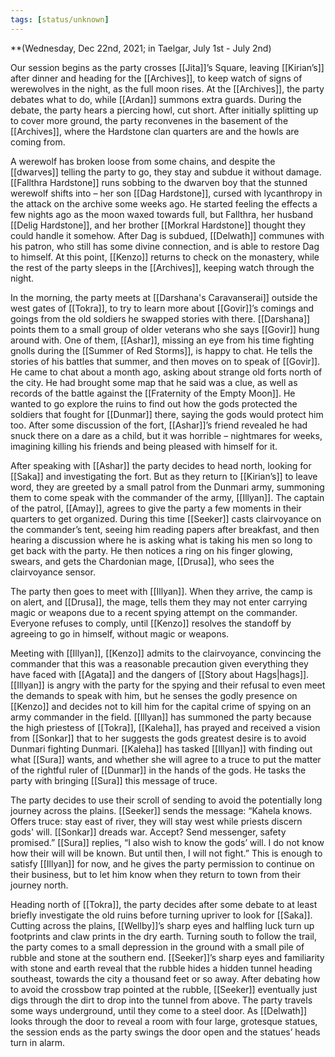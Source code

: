 ```yaml
---
tags: [status/unknown]
---
```


**(Wednesday, Dec 22nd, 2021; in Taelgar, July 1st - July 2nd)

Our session begins as the party crosses [[Jita]]’s Square, leaving [[Kirian’s]] after dinner and heading for the [[Archives]], to keep watch of signs of werewolves in the night, as the full moon rises. At the [[Archives]], the party debates what to do, while [[Ardan]] summons extra guards. During the debate, the party hears a piercing howl, cut short. After initially splitting up to cover more ground, the party reconvenes in the basement of the [[Archives]], where the Hardstone clan quarters are and the howls are coming from. 

A werewolf has broken loose from some chains, and despite the [[dwarves]] telling the party to go, they stay and subdue it without damage. [[Fallthra Hardstone]] runs sobbing to the dwarven boy that the stunned werewolf shifts into – her son [[Dag Hardstone]], cursed with lycanthropy in the attack on the archive some weeks ago. He started feeling the effects a few nights ago as the moon waxed towards full, but Fallthra, her husband [[Delig Hardstone]], and her brother [[Morkral Hardstone]] thought they could handle it somehow. After Dag is subdued, [[Delwath]] communes with his patron, who still has some divine connection, and is able to restore Dag to himself. At this point, [[Kenzo]] returns to check on the monastery, while the rest of the party sleeps in the [[Archives]], keeping watch through the night. 

In the morning, the party meets at [[Darshana's Caravanserai]] outside the west gates of [[Tokra]], to try to learn more about [[Govir]]’s comings and goings from the old soldiers he swapped stories with there. [[Darshana]] points them to a small group of older veterans who she says [[Govir]] hung around with. One of them, [[Ashar]], missing an eye from his time fighting gnolls during the [[Summer of Red Storms]], is happy to chat. He tells the stories of his battles that summer, and then moves on to speak of [[Govir]]. He came to chat about a month ago, asking about strange old forts north of the city. He had brought some map that he said was a clue, as well as records of the battle against the [[Fraternity of the Empty Moon]]. He wanted to go explore the ruins to find out how the gods protected the soldiers that fought for [[Dunmar]] there, saying the gods would protect him too. After some discussion of the fort, [[Ashar]]’s friend revealed he had snuck there on a dare as a child, but it was horrible – nightmares for weeks, imagining killing his friends and being pleased with himself for it. 

After speaking with [[Ashar]] the party decides to head north, looking for [[Saka]] and investigating the fort. But as they return to [[Kirian’s]] to leave word, they are greeted by a small patrol from the Dunmari army, summoning them to come speak with the commander of the army, [[Illyan]]. The captain of the patrol, [[Amay]], agrees to give the party a few moments in their quarters to get organized. During this time [[Seeker]] casts clairvoyance on the commander’s tent, seeing him reading papers after breakfast, and then hearing a discussion where he is asking what is taking his men so long to get back with the party. He then notices a ring on his finger glowing, swears, and gets the Chardonian mage, [[Drusa]], who sees the clairvoyance sensor. 

The party then goes to meet with [[Illyan]]. When they arrive, the camp is on alert, and [[Drusa]], the mage, tells them they may not enter carrying magic or weapons due to a recent spying attempt on the commander. Everyone refuses to comply, until [[Kenzo]] resolves the standoff by agreeing to go in himself, without magic or weapons. 

Meeting with [[Illyan]], [[Kenzo]] admits to the clairvoyance, convincing the commander that this was a reasonable precaution given everything they have faced with [[Agata]] and the dangers of [[Story about Hags|hags]]. [[Illyan]] is angry with the party for the spying and their refusal to even meet the demands to speak with him, but he senses the godly presence on [[Kenzo]] and decides not to kill him for the capital crime of spying on an army commander in the field. [[Illyan]] has summoned the party because the high priestess of [[Tokra]], [[Kaleha]], has prayed and received a vision from [[Sonkar]] that to her suggests the gods greatest desire is to avoid Dunmari fighting Dunmari. [[Kaleha]] has tasked [[Illyan]] with finding out what [[Sura]] wants, and whether she will agree to a truce to put the matter of the rightful ruler of [[Dunmar]] in the hands of the gods. He tasks the party with bringing [[Sura]] this message of truce. 

The party decides to use their scroll of sending to avoid the potentially long journey across the plains. [[Seeker]] sends the message: “Kahela knows. Offers truce: stay east of river, they will stay west while priests discern gods' will. [[Sonkar]] dreads war. Accept? Send messenger, safety promised.” [[Sura]] replies, “I also wish to know the gods’ will. I do not know how their will will be known. But until then, I will not fight.” This is enough to satisfy [[Illyan]] for now, and he gives the party permission to continue on their business, but to let him know when they return to town from their journey north.

Heading north of [[Tokra]], the party decides after some debate to at least briefly investigate the old ruins before turning upriver to look for [[Saka]]. Cutting across the plains, [[Wellby]]’s sharp eyes and halfling luck turn up footprints and claw prints in the dry earth. Turning south to follow the trail, the party comes to a small depression in the ground with a small pile of rubble and stone at the southern end. [[Seeker]]’s sharp eyes and familiarity with stone and earth reveal that the rubble hides a hidden tunnel heading southeast, towards the city a thousand feet or so away. After debating how to avoid the crossbow trap pointed at the rubble, [[Seeker]] eventually just digs through the dirt to drop into the tunnel from above. The party travels some ways underground, until they come to a steel door. As [[Delwath]] looks through the door to reveal a room with four large, grotesque statues, the session ends as the party swings the door open and the statues’ heads turn in alarm. 